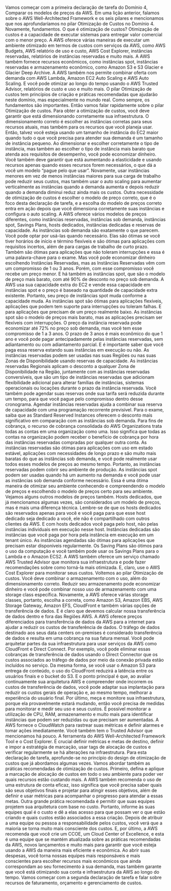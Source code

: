 Vamos começar com  a primeira declaração de tarefa do Domínio 4,  Comparar os modelos de preços da AWS.  Em uma lição anterior,  falamos sobre o AWS Well-Architected Framework  e os seis pilares  e mencionamos que nos aprofundaríamos  no pilar Otimização de Custos no Domínio 4.  Novamente, fundamentos.  O que é otimização de custos?  Otimização de custos é a capacidade de executar sistemas  para entregar valor comercial com o menor preço.  A AWS oferece várias maneiras de executar  um ambiente otimizado em termos de custos  com serviços da AWS, como AWS Budgets,  AWS relatório de uso e custo,  AWS Cost Explorer,  instâncias reservadas,  relatórios de instâncias reservadas e muito mais.  A AWS também fornece recursos econômicos,  como instâncias spot, instâncias reservadas  e armazenamento econômico, como Amazon S3  e S3 Glacier e Glacier Deep Archive.  A AWS também nos permite combinar oferta com demanda  com AWS Lambda, Amazon EC2 Auto Scaling  e AWS Auto Scaling.  E você pode otimizar ao longo do tempo usando o AWS Trusted Advisor,  relatórios de custo e uso e muito mais.  O pilar Otimização de custos tem princípios de criação  e práticas recomendadas que ajudarão neste domínio,  mas especialmente no mundo real.  Como sempre, os fundamentos são importantes.  Então vamos falar rapidamente sobre o pilar Otimização de custos.  Para obter a otimização de custos,  você deve garantir  que está dimensionando corretamente sua infraestrutura.  O dimensionamento correto é escolher as instâncias corretas  para seus recursos atuais,  mas também para os recursos que você planeja usar.  Então, talvez você esteja usando um tamanho de instância do EC2 maior  quando tudo o que você precisa para atender sua demanda  é um tamanho de instância pequeno.  Ao dimensionar e escolher corretamente o tipo de instância,  mas também ao escolher o tipo de instância mais barato  que atenda aos requisitos de desempenho, você pode economizar dinheiro.  Você também deve garantir que está aumentando a elasticidade  e usando recursos apenas quando esses recursos forem necessários,  o que dá a você um modelo “pague pelo que usar”.  Novamente, usar instâncias menores  em vez de menos instâncias maiores para sua carga de trabalho  pode reduzir seus custos,  mas também usar o auto scaling para aumentar verticalmente as instâncias  quando a demanda aumenta e depois reduzir  quando a demanda diminui reduz ainda mais os custos.  Outra necessidade de otimização de custos  é escolher o modelo de preço correto,  que é o foco desta declaração de tarefa,  e a escolha do modelo de preços correto entra em ação  depois que você dimensiona corretamente suas instâncias  e configura o auto scaling.  A AWS oferece vários modelos de preços diferentes,  como instâncias reservadas, instâncias sob demanda,  instâncias spot,  Savings Plans,  hosts dedicados,  instâncias dedicadas e reservas de capacidade.  As instâncias sob demanda são exatamente o que parecem.  Você pode optar por usá-las quando necessário.  Elas são ótimas se você tiver horários de início e término flexíveis  e são ótimas para aplicações com requisitos incertos,  além de para cargas de trabalho de curto prazo.  Também são ótimas para aplicações  que não toleram interrupções  e essa é uma palavra-chave para o exame.  Mas você pode economizar dinheiro escolhendo Instâncias Reservadas,  mas as Instâncias Reservadas vêm  com um compromisso de 1 ou 3 anos.  Porém, com esse compromisso você recebe um preço menor.  E há também as instâncias spot,  que são o modelo de preço mais barato,  com até 90% de desconto no preço sob demanda.  A AWS usa sua capacidade extra do EC2  e vende essa capacidade em instâncias spot  e o preço é baseado na quantidade de capacidade extra existente.  Portanto, seu preço de instâncias spot muda conforme a capacidade muda.  As instâncias spot são ótimas para aplicações flexíveis,  aplicações que podem tem suporte para interrupções  ou toleram falhas.  E para aplicações que precisam de um preço realmente baixo.  As instâncias spot são o modelo de preços mais barato,  mas as aplicações precisam ser flexíveis com interrupções.  O preço da instância reservada pode economizar  até 72% no preço sob demanda,  mas você tem esse compromisso de 1 a 3 anos.  O prazo de 3 anos é mais econômico  do que 1 ano  e você pode pagar antecipadamente pelas instâncias reservadas,  sem adiantamento ou com adiantamento parcial.  E é importante saber que você paga essa reserva  estando suas instâncias em execução ou não.  As instâncias reservadas podem ser usadas nas suas Regiões  ou nas suas Zonas de Disponibilidade  usando reservas de capacidade.  As instâncias reservadas Regionais aplicam o desconto  a qualquer Zona de Disponibilidade na Região,  juntamente com as instâncias reservadas conversíveis,  que são um tipo de instâncias reservadas  que adicionam flexibilidade adicional  para alterar famílias de instâncias, sistemas operacionais  ou locações durante o prazo da instância reservada.  Você também pode agendar suas reservas  onde sua tarifa será reduzida durante um tempo,  para que você pague pelo compromisso dentro desse cronograma.  Agendar instâncias reservadas  ajuda a combinar sua reserva de capacidade  com uma programação recorrente previsível.  Para o exame,  saiba que as Standard Reserved Instances  oferecem o desconto mais significativo  em comparação com as instâncias sob demanda.  Para fins de cobrança, o recurso de cobrança consolidada  do AWS Organizations trata todas as contas  em uma organização como uma.  Isso significa que todas as contas na organização  podem receber o benefício de cobrança por hora das instâncias reservadas  compradas por qualquer outra conta.  As instâncias reservadas são ótimas para aplicações  com uso em estado estável,  aplicações com necessidades de longo prazo  e são muito mais baratas do que as instâncias sob demanda,  e você pode realmente usar todos esses modelos de preços  ao mesmo tempo.  Portanto, as instâncias reservadas podem cobrir  seu ambiente de produção.  As instâncias spot podem ser usadas  quando há um aumento na demanda  e você pode usar as instâncias sob demanda conforme necessário.  Essa é uma ótima maneira de otimizar seu ambiente  conhecendo e compreendendo o modelo de preços  e escolhendo o modelo de preços certo para seu ambiente.  Vejamos alguns outros modelos de preços também.  Hosts dedicados, que já mencionamos algumas vezes,  são considerados um modelo de preços,  mas é mais uma diferença técnica.  Lembre-se de que os hosts dedicados são reservados apenas para você  e você paga para que esse host dedicado seja dedicado a você,  ele não é compartilhado com outros clientes da AWS.  E com hosts dedicados você paga pelo host,  não pelas instâncias individuais em execução nesse host.  Instâncias dedicadas são instâncias que você paga por hora  pela instância em execução em um tenant único.  As instâncias agendadas são ótimas para aplicações  que precisam estar disponíveis regularmente.  Os Saving Plans são ótimos para o uso da computação  e você também pode usar os Savings Plans  para o Lambda e o Amazon ECS2.  A AWS também oferece um serviço chamado AWS Trusted Advisor  que monitora sua infraestrutura  e pode fazer recomendações  sobre como torná-la mais otimizada.  E, claro, use o AWS Cost Explorer  para monitorar seus custos.  Voltemos ao pilar Otimização de custos.  Você deve combinar o armazenamento com o uso,  além do dimensionamento correto.  Reduzir seu armazenamento pode economizar dinheiro  e você pode combinar nosso uso de armazenamento  com uma storage class específica.  Novamente, a AWS oferece várias storage classes,  portanto, escolha a correta, como Amazon S3,  Amazon EBS, AWS Storage Gateway, Amazon EFS, CloudFront  e também várias opções de transferência de dados.  E é claro que devemos calcular nossa transferência de dados  dentro e fora das Regiões AWS.  A AWS oferece preços diferenciados para transferência de dados  da AWS para a internet para ajudar a reduzir  os custos de transferência de dados.  O tráfego de dados destinado  aos seus data centers on-premises  é considerado transferência de dados  e resulta em uma cobrança na sua fatura mensal.  Você pode arquitetar partes da sua infraestrutura  para usar serviços da AWS como CloudFront e Direct Connect.  Por exemplo, você pode eliminar  essas cobranças de transferência de dados usando o Direct Connector  que os custos associados ao tráfego de dados  por meio da conexão privada estão incluídos no serviço.  Da mesma forma, se você usar o Amazon S3 para entrega de conteúdo,  o uso do CloudFront reduzirá a latência  entre os usuários finais e o bucket do S3.  E o ponto principal é que, ao avaliar  continuamente sua arquitetura AWS e compreender  onde incorrem os custos de transferência de dados,  você pode adaptar sua implantação  para reduzir os custos gerais de operação  e, ao mesmo tempo, melhorar a experiência do usuário final.  Por último, meça e monitore sua infraestrutura,  porque ela provavelmente estará mudando,  então você precisa de medidas  para monitorar e medir seu uso e seus custos.  É possível monitorar a utilização  de CPU, RAM, armazenamento e muito mais  para identificar instâncias que podem ser reduzidas  ou que precisam ser aumentadas.  A AWS fornece o CloudWatch para rastrear suas métricas  e definir alarmes e tomar ações imediatamente.  Você também tem o Trusted Advisor  que mencionamos há pouco.  A ferramenta do AWS Well-Architected Framework Tool e o Cost Explorer.  É crucial definir métricas  e metas de destino, definir e impor a estratégia de marcação,  usar tags de alocação de custos  e verificar regularmente  se há alterações na infraestrutura.  Para esta declaração de tarefa,  aprofunde-se no princípio do design de otimização de custos  que já abordamos algumas vezes.  Vamos abordar também as práticas recomendadas de otimização de custos.  Primeiro, defina e aplique a marcação de alocação de custos  em todo o seu ambiente  para poder ver quais recursos estão custando mais.  A AWS também recomenda o uso de uma estrutura de conta eficaz,  isso significa que você precisa saber quais são seus objetivos finais  e projetar para atingir esses objetivos,  além de definir e usar métricas para acompanhar o progresso  para atendar a essas metas.  Outra grande prática recomendada é permitir que suas equipes  projetem sua arquitetura com base no custo.  Portanto, informe às suas equipes qual é o custo  e dê a elas acesso para que possam ver o que estão criando  e quais custos estão associados a essa criação.  Depois de atribuir a uma equipe ou pessoa a responsabilidade pelos custos,  você verá que a maioria se torna muito mais consciente dos custos.  E, por último, a AWS recomenda que você crie um CCOE,  um Cloud Center of Excellence,  e esta é uma equipe que se mantém atualizada  sobre as práticas recomendadas da AWS,  novos lançamentos e muito mais  para garantir que você esteja usando a AWS  da maneira mais eficiente e econômica.  Ao abrir suas despesas,  você torna nossas equipes mais responsáveis  e mais conscientes para escolher recursos mais econômicos  que ainda correspondam ao seu fornecimento à sua demanda,  mas também garante que você está otimizando  sua conta e infraestrutura da AWS ao longo do tempo.  Vamos começar com a segunda declaração de tarefa  e falar sobre recursos  de faturamento, orçamento e gerenciamento de custos.